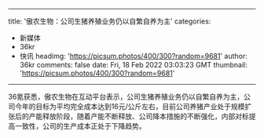 
---
title: '傲农生物：公司生猪养殖业务仍以自繁自养为主'
categories: 
 - 新媒体
 - 36kr
 - 快讯
headimg: 'https://picsum.photos/400/300?random=9681'
author: 36kr
comments: false
date: Fri, 18 Feb 2022 03:03:23 GMT
thumbnail: 'https://picsum.photos/400/300?random=9681'
---

<div>   
36氪获悉，傲农生物在互动平台表示，公司生猪养殖业务仍以自繁自养为主，公司今年的目标为平均完全成本达到16元/公斤左右，目前公司养猪产业处于规模扩张后的产能释放阶段，随着产能不断释放、公司降本措施的不断强化，内部对标提高一致性，公司的生产成本正处于下降趋势。  
</div>
            